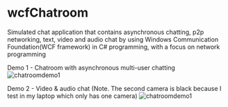 # wcfChatroom
Simulated chat application that contains asynchronous chatting, p2p networking, text, video and audio chat by using Windows Communication Foundation(WCF framework) in C# programming, with a focus on network programming

Demo 1 - Chatroom with asynchronous multi-user chatting
![chatroomdemo1](https://drive.google.com/uc?export=view&id=1kcXWPMClWr3c6Nt_eLP8du9R8wdtJefF)

Demo 2 - Video & audio chat (Note. The second camera is black because I test in my laptop which only has one camera)
![chatroomdemo1](https://drive.google.com/uc?export=view&id=1FodivMdDP1NWdb0GuZ7ouMjWI05mOcMe)
